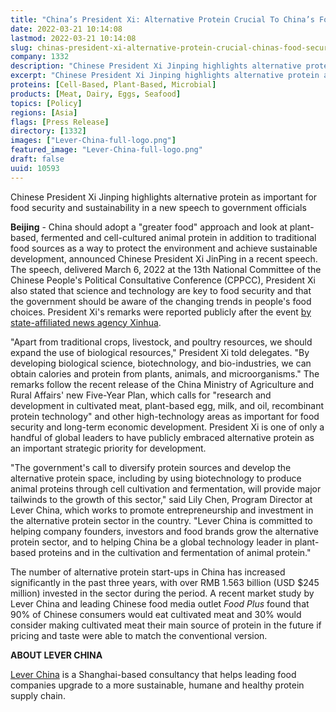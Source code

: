 ```yaml
---
title: "China’s President Xi: Alternative Protein Crucial To China’s Food Security"
date: 2022-03-21 10:14:08
lastmod: 2022-03-21 10:14:08
slug: chinas-president-xi-alternative-protein-crucial-chinas-food-security
company: 1332
description: "Chinese President Xi Jinping highlights alternative protein as important for food security and sustainability in a new speech to government officials"
excerpt: "Chinese President Xi Jinping highlights alternative protein as important for food security and sustainability in a new speech to government officials"
proteins: [Cell-Based, Plant-Based, Microbial]
products: [Meat, Dairy, Eggs, Seafood]
topics: [Policy]
regions: [Asia]
flags: [Press Release]
directory: [1332]
images: ["Lever-China-full-logo.png"]
featured_image: "Lever-China-full-logo.png"
draft: false
uuid: 10593
---
```

Chinese President Xi Jinping highlights alternative protein as important
for food security and sustainability in a new speech to
government officials

**Beijing** - China should adopt a "greater food" approach and look at
plant-based, fermented and cell-cultured animal protein in addition to
traditional food sources as a way to protect the environment and achieve
sustainable development, announced Chinese President Xi JinPing in a
recent speech. The speech, delivered March 6, 2022 at the 13th National
Committee of the Chinese People's Political Consultative Conference
(CPPCC), President Xi also stated that science and technology are key to
food security and that the government should be aware of the changing
trends in people's food choices. President Xi's remarks were reported
publicly after the event [by state-affiliated news agency
Xinhua](http://www.news.cn/politics/leaders/2022-03/06/c_1128443977.htm).

"Apart from traditional crops, livestock, and poultry resources, we
should expand the use of biological resources," President Xi told
delegates. "By developing biological science, biotechnology, and
bio-industries, we can obtain calories and protein from plants, animals,
and microorganisms." The remarks follow the recent release of the China
Ministry of Agriculture and Rural Affairs' new Five-Year Plan, which
calls for "research and development in cultivated meat, plant-based egg,
milk, and oil, recombinant protein technology" and other high-technology
areas as important for food security and long-term economic development.
President Xi is one of only a handful of global leaders to have publicly
embraced alternative protein as an important strategic priority
for development.

"The government's call to diversify protein sources and develop the
alternative protein space, including by using biotechnology to produce
animal proteins through cell cultivation and fermentation, will provide
major tailwinds to the growth of this sector," said Lily Chen, Program
Director at Lever China, which works to promote entrepreneurship and
investment in the alternative protein sector in the country. "Lever
China is committed to helping company founders, investors and food
brands grow the alternative protein sector, and to helping China be a
global technology leader in plant-based proteins and in the cultivation
and fermentation of animal protein."

The number of alternative protein start-ups in China has increased
significantly in the past three years, with over RMB 1.563 billion (USD
\$245 million) invested in the sector during the period. A recent market
study by Lever China and leading Chinese food media outlet *Food Plus*
found that 90% of Chinese consumers would eat cultivated meat and 30%
would consider making cultivated meat their main source of protein in
the future if pricing and taste were able to match the
conventional version.

**ABOUT LEVER CHINA**

[Lever China](http://leverchina.com/) is a Shanghai-based consultancy
that helps leading food companies upgrade to a more sustainable, humane
and healthy protein supply chain.
